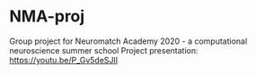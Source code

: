 # NMA-proj
 
Group project for Neuromatch Academy 2020 - a computational neuroscience summer school
Project presentation: https://youtu.be/P_Gv5deSJlI
